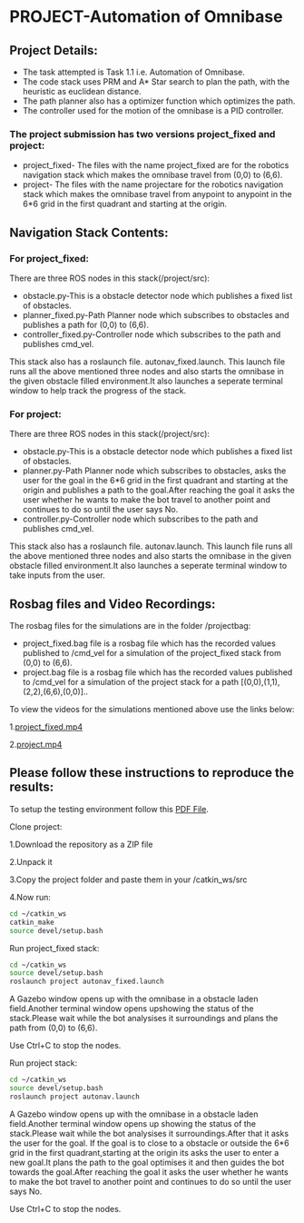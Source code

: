 # PROJECT-Automation of Omnibase
## Project Details:
- The task attempted is Task 1.1 i.e. Automation of Omnibase.
- The code stack uses PRM and A* Star search to plan the path, with the heuristic as euclidean distance.
- The path planner also has a optimizer function which optimizes the path.
- The controller used for the motion of the omnibase is a PID controller.
### The project submission has two versions project_fixed and project:
- project_fixed- The files with the name project_fixed are for the robotics navigation stack which makes the omnibase travel from (0,0) to (6,6).
- project- The files with the name projectare for the robotics navigation stack which makes the omnibase travel from anypoint to anypoint in the 6*6 grid in the first quadrant and starting at the origin. 

## Navigation Stack Contents:
### For project_fixed:
There are three ROS nodes in this stack(/project/src):
- obstacle.py-This is a obstacle detector node which publishes a fixed list of obstacles.
- planner_fixed.py-Path Planner node which subscribes to obstacles and publishes a path for (0,0) to (6,6).
- controller_fixed.py-Controller node which subscribes to the path and publishes cmd_vel.

This stack also has a roslaunch file. autonav_fixed.launch. This launch file runs all the above mentioned three nodes and also starts the omnibase in the given obstacle filled environment.It also launches a seperate terminal window to help track the progress of the stack.
### For project:
There are three ROS nodes in this stack(/project/src):
- obstacle.py-This is a obstacle detector node which publishes a fixed list of obstacles.
- planner.py-Path Planner node which subscribes to obstacles, asks the user for the goal in the 6*6 grid in the first quadrant and starting at the origin and publishes a path to the goal.After reaching the goal it asks the user whether he wants to make the bot travel to another point and continues to do so until the user says No.
- controller.py-Controller node which subscribes to the path and publishes cmd_vel.

This stack also has a roslaunch file. autonav.launch. This launch file runs all the above mentioned three nodes and also starts the omnibase in the given obstacle filled environment.It also launches a seperate terminal window to take inputs from the user.

## Rosbag files and Video Recordings:
The rosbag files for the simulations are in the folder /projectbag:
- project_fixed.bag file is a rosbag file which has the recorded values published to /cmd_vel for a simulation of the project_fixed stack from (0,0) to (6,6). 
- project.bag  file is a rosbag file which has the recorded values published to /cmd_vel for a simulation of the project stack for a path  [(0,0),(1,1),(2,2),(6,6),(0,0)]..

To view the videos for the simulations mentioned above use the links below:

1.[project_fixed.mp4](https://drive.google.com/file/d/1Om5-8K8zYb9nV32GJmOtDAoRQO5zS1Cn/view?usp=sharing)

2.[project.mp4](https://drive.google.com/file/d/194T3X2nGx4aL0TaW3E1d5iXrDL4LHSjj/view?usp=sharing)

## Please follow these instructions to reproduce the results:
To setup the testing environment follow this [PDF File](https://github.com/adbidwai/QSTP-Robotics_Automation_using_ROS/blob/master/project/QSTP%20Final%20Project.pdf).

Clone project:

  1.Download the repository as a ZIP file

  2.Unpack it

  3.Copy the project folder and paste them in your /catkin_ws/src

  4.Now run:
```bash
cd ~/catkin_ws
catkin_make
source devel/setup.bash
```
Run project_fixed stack:
```bash
cd ~/catkin_ws
source devel/setup.bash
roslaunch project autonav_fixed.launch
```
A Gazebo window opens up with the omnibase in a obstacle laden field.Another terminal window opens upshowing the status of the stack.Please wait while the bot analysises it surroundings and plans the path from (0,0) to (6,6).

Use Ctrl+C to stop the nodes.

Run project stack:
```bash
cd ~/catkin_ws
source devel/setup.bash
roslaunch project autonav.launch
```
A Gazebo window opens up with the omnibase in a obstacle laden field.Another terminal window opens up showing the status of the stack.Please wait while the bot analysises it surroundings.After that it asks the user for the goal. If the goal is to close to a obstacle or outside the 6*6 grid in the first quadrant,starting at the origin its asks the user to enter a new goal.It plans the path to the goal optimises it and then guides the bot towards the goal.After reaching the goal it asks the user whether he wants to make the bot travel to another point and continues to do so until the user says No.

Use Ctrl+C to stop the nodes.
